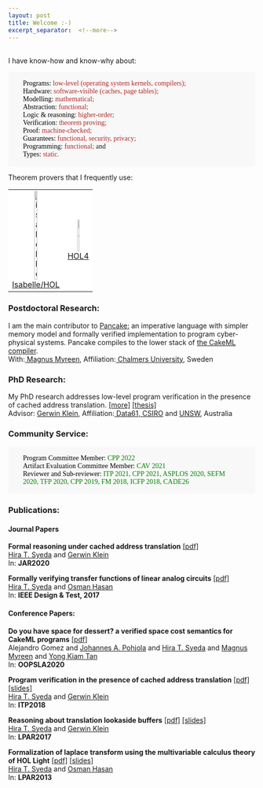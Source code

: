 ```yaml
---
layout: post
title: Welcome :-)
excerpt_separator:  <!--more-->
---
```


<br>
I have know-how and know-why about:
<div style="
   font-family:menlo;
   font-size:14px;
   background-color:#F8F8F8">
<p style="
   margin-left: 30px;
   margin-right: 30px;">
   <br>
   <span style="color:black;">Programs:</span>
   	 <span style="color:firebrick;">low-level (operating system kernels, compilers);</span> <br>
   <span style="color:black;">Hardware:</span>
   	 <span style="color:firebrick;">software-visible (caches, page tables);</span><br>
   <span style="color:black;">Modelling:</span>
   	 <span style="color:firebrick;">mathematical;</span><br>
   <span style="color:black;">Abstraction:</span>
   	 <span style="color:firebrick;">functional;</span><br>
   <span style="color:black;">Logic & reasoning:</span>
   	 <span style="color:firebrick;">higher-order;</span><br>
   <span style="color:black;">Verification:</span>
   	 <span style="color:firebrick;">theorem proving;</span><br>
   <span style="color:black;">Proof:</span>
   	 <span style="color:firebrick;">machine-checked;</span><br>
   <span style="color:black;">Guarantees:</span>
   	 <span style="color:firebrick;">functional, security, privacy;</span><br>
   <span style="color:black;">Programming:</span>
   	 <span style="color:firebrick;">functional;</span> and<br>
   <span style="color:black;">Types:</span>
   	 <span style="color:firebrick;">static.</span><br>
   <br>
   </p>
</div>


<p>Theorem provers that I frequently use:
<table style="border-collapse: collapse; border: none;"><tr style="border: none;">
<td style="background-color:white; border:none" align="center">
    <a href="https://isabelle.in.tum.de" target="_blank">
       <img src="{{site.baseurl}}/assets/img/isabelle_logo.png" alt="isabelle" style="width: 25%;"/>
       <figcaption style="font-size:16px">Isabelle/HOL</figcaption>
    </a> </td>
<td style="background-color:white; border:none" align="center">
    <a href="https://hol-theorem-prover.org" target="_blank">
       <img src="{{site.baseurl}}/assets/img/hol4.png" alt="hol" style="width: 20%;"/>
      <figcaption style="font-size:16px">HOL4</figcaption>
    </a></td>
</tr></table>
</p>

### Postdoctoral Research:
I am the main contributor to <a href="https://github.com/CakeML/cakeml/tree/pancake" target="_blank">Pancake:</a>
an imperative language with simpler memory model and formally verified implementation to
program cyber-physical systems. Pancake compiles to the lower stack of <a href="https://cakeml.org" target="_blank">the CakeML compiler</a>.<br>
<span style="font-size:14px;">With:<a href="http://www.cse.chalmers.se/~myreen/" target="_blank"> Magnus Myreen</a>, Affiliation:<a href="https://www.chalmers.se/en/Pages/default.aspx" target="_blank"> Chalmers University</a>, Sweden</span>

### PhD Research:
  My PhD research addresses low-level program verification in the presence of cached address translation.
  <a href="../about.html"> [more]</a> <a href="../assets/img/phdthesis.pdf" target="_blank"> [thesis]</a><br>
  <span style="font-size:14px;">Advisor: <a href="https://www.cse.unsw.edu.au/~kleing/" target="_blank">Gerwin Klein</a>, Affiliation:<a href="https://data61.csiro.au" target="_blank"> Data61, CSIRO</a> and <a href="https://www.unsw.edu.au" target="_blank">UNSW</a>, Australia</span>

### Community Service:
<div style="
   font-family:menlo;
   font-size:14px;
   background-color:#F8F8F8">
<p style="
   margin-left: 30px;
   margin-right: 30px;">
   <br>
   <span style="color:black;">Program Committee Member:</span> <span style="color:green;">CPP 2022</span> <br>
   <span style="color:black;">Artifact Evaluation Committee Member:</span> <span style="color:green;">CAV 2021</span> <br>
   <span style="color:black;">Reviewer and Sub-reviewer:</span> <span style="color:green;">ITP 2021, CPP 2021, ASPLOS 2020, SEFM 2020, TFP 2020, CPP 2019, FM 2018, ICFP 2018, CADE26</span> <br>
   <br>
   </p>
</div>

### Publications:

   <h4>Journal Papers</h4>

   <p style="font-size:14px;">
   <b>Formal reasoning under cached address translation</b> <a href="https://rdcu.be/b5Yv0" target="_blank">[pdf]</a><br>
    <a href=" https://scholar.google.com.au/citations?user=4PWt3HEAAAAJ&hl=en" target="_blank">Hira T. Syeda</a> and
     <a href="https://scholar.google.com/citations?user=XV9ZVncAAAAJ&hl=en" target="_blank">Gerwin Klein</a><br>
   In: <b>JAR2020</b></p>


   <p style="font-size:14px;">
   <b>Formally verifying transfer functions of linear analog circuits</b> <a href="../assets/img/ieedesign17.pdf" target="_blank">[pdf]</a><br>
   <a href=" https://scholar.google.com.au/citations?user=4PWt3HEAAAAJ&hl=en" target="_blank">Hira T. Syeda</a> and
     <a href="https://scholar.google.com/citations?user=y6CLOd8AAAAJ&hl=en" target="_blank">Osman Hasan</a><br>
   In: <b>IEEE Design & Test, 2017</b></p>

   <h4>Conference Papers:</h4>

   <p style="font-size:14px;">
   <b>Do you have space for dessert? a verified space cost semantics for CakeML programs</b> <a href="https://dl.acm.org/doi/10.1145/3428272" target="_blank">[pdf]</a><br>
   Alejandro Gomez and <a href="https://scholar.google.com.au/citations?user=wzZBTOUAAAAJ&hl=en" target="_blank">Johannes A. Pohjola</a> and <a href="https://scholar.google.com.au/citations?user=4PWt3HEAAAAJ&hl=en" target="_blank">Hira T. Syeda</a> and <a href="https://scholar.google.com/citations?user=XfqNgKwAAAAJ&hl=en" target="_blank">Magnus Myreen</a> and <a href="https://scholar.google.com/citations?user=WzG0S8MAAAAJ&hl=en" target="_blank">Yong Kiam Tan</a><br>
   In: <b>OOPSLA2020</b></p>


   <p style="font-size:14px;">
   <b>Program verification in the presence of cached address translation</b> <a href="../assets/img/itp18.pdf" target="_blank">[pdf]</a> <a href="../assets/img/itp18_slides.pdf" target="_blank">[slides]</a><br>
   <a href=" https://scholar.google.com.au/citations?user=4PWt3HEAAAAJ&hl=en" target="_blank">Hira T. Syeda</a> and
     <a href="https://scholar.google.com/citations?user=XV9ZVncAAAAJ&hl=en" target="_blank">Gerwin Klein</a><br>
   In: <b>ITP2018</b></p>


  <p style="font-size:14px;">
   <b>Reasoning about translation lookaside buffers</b> <a href="../assets/img/lpar17.pdf" target="_blank">[pdf]</a> <a href="../assets/img/lpar17_slides.pdf" target="_blank">[slides]</a><br>
   <a href=" https://scholar.google.com.au/citations?user=4PWt3HEAAAAJ&hl=en" target="_blank">Hira T. Syeda</a> and
     <a href="https://scholar.google.com/citations?user=XV9ZVncAAAAJ&hl=en" target="_blank">Gerwin Klein</a><br>
   In: <b>LPAR2017</b></p>


  <p style="font-size:14px;">
   <b>Formalization of laplace transform using the multivariable calculus theory of HOL Light</b> <a href="../assets/img/lpar13.pdf" target="_blank">[pdf]</a> <a href="../assets/img/lpar13_slides.pdf" target="_blank">[slides]</a><br>
   <a href=" https://scholar.google.com.au/citations?user=4PWt3HEAAAAJ&hl=en" target="_blank">Hira T. Syeda</a> and
     <a href="https://scholar.google.com/citations?user=y6CLOd8AAAAJ&hl=en" target="_blank">Osman Hasan</a><br>
   In: <b>LPAR2013</b></p>